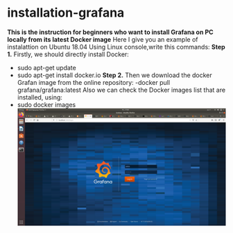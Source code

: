 # installation-grafana
**This is the instruction for beginners who want to install Grafana on PC locally from its latest Docker image**
Here I give you an example of instalattion on Ubuntu 18.04
Using Linux console,write this commands:
**Step 1.** Firstly, we should directly install Docker: 
- sudo apt-get update
- sudo apt-get install docker.io
**Step 2.** Then we download the docker Grafan image from the online repository:
-docker pull grafana/grafana:latest
Also we can check the Docker images list that are installed, using:
- sudo docker images
![Иллюстрация к проекту](https://github.com/shmyaksi/installation-grafana/raw/master/image1.jpg)



